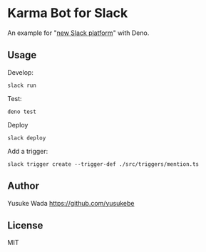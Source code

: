 # Karma Bot for Slack

An example for "[new Slack platform](https://api.slack.com/future)" with Deno.

## Usage

Develop:

```shell
slack run
```

Test:

```shell
deno test
```

Deploy

```shell
slack deploy
```

Add a trigger:

```shell
slack trigger create --trigger-def ./src/triggers/mention.ts
```

## Author

Yusuke Wada <https://github.com/yusukebe>

## License

MIT
